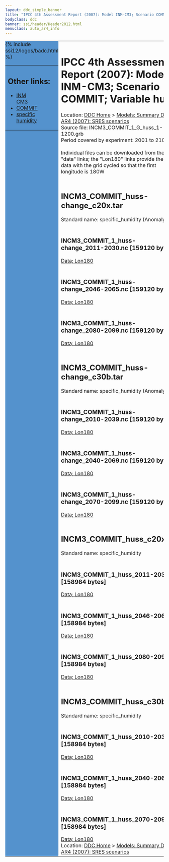 ```yaml
---
layout: ddc_simple_banner
title: "IPCC 4th Assessment Report (2007): Model INM-CM3; Scenario COMMIT; Variable huss"
bodyclass: ddc
banner: ssi/header/Header2012.html
menuclass: auto_ar4_info
---
```



<table width="100%" border="0" cellspacing="0" cellpadding="0" style="border-collapse: collapse;">
<tr style="margin:0;padding:0;border:0;">
<td style="margin:0;padding:0;border:0;height:1pt;width:150pt;background:#5492CD;" valign="top" >

<div id="lh-col2" class="auto_ar4_info">
<table class="menumain" bgcolor="#5492CD" cellspacing="0" width="100%" border="0">
<tr><td>
<h2> Other links:</h2>
<ul>
<li><a href="/auto/ar4/model-INM-CM3.html">INM<br/>CM3</a></li>
<li><a href="/auto/ar4/scenario-COMMIT.html">COMMIT</a></li>
<li><a href="/auto/ar4/var-specific_humidity.html">specific humidity</a></li>
</ul>
</td></tr>
{% include ssi12/logos/badc.html %}
</table>
</div>
</td>
<td><h1>IPCC 4th Assessment Report (2007): Model INM-CM3; Scenario COMMIT; Variable huss</h1>

<!-- Breadcrumb1 -->
<div id="breadcrumb1" align="left">
Location: <a href="/index.html">DDC Home</a> > <a href="/sim/gcm_clim/">Models: Summary Data</a>
> <a href="/sim/gcm_clim/SRES_AR4/index.html">AR4 (2007): SRES scenarios</a>
</div>
<!-- End of Breadcrumb1 -->Source file: INCM3_COMMIT_1_G_huss_1-1200.grb
<br/>
Period covered by experiment: 2001 to 2100<br/>
<br/>Individual files can be downloaded from the "data" links; the "Lon180" links provide the same data
         with the grid cycled so that the first longitude is 180W<br/>
<br/><h2>INCM3_COMMIT_huss-change_c20x.tar</h2>
Standard name: specific_humidity (Anomaly)<br>
<br/><h3>INCM3_COMMIT_1_huss-change_2011-2030.nc [159120 bytes]</h3>
<a href="/cgi-bin/downl/ar4_nc/huss/INCM3_COMMIT_1_huss-change_2011-2030.nc">Data; </a><a href="/cgi-bin/downl/ar4_nc/huss/INCM3_COMMIT_1_huss-change_2011-2030.cyto180.nc"> Lon180</a><br/>
<br/><h3>INCM3_COMMIT_1_huss-change_2046-2065.nc [159120 bytes]</h3>
<a href="/cgi-bin/downl/ar4_nc/huss/INCM3_COMMIT_1_huss-change_2046-2065.nc">Data; </a><a href="/cgi-bin/downl/ar4_nc/huss/INCM3_COMMIT_1_huss-change_2046-2065.cyto180.nc"> Lon180</a><br/>
<br/><h3>INCM3_COMMIT_1_huss-change_2080-2099.nc [159120 bytes]</h3>
<a href="/cgi-bin/downl/ar4_nc/huss/INCM3_COMMIT_1_huss-change_2080-2099.nc">Data; </a><a href="/cgi-bin/downl/ar4_nc/huss/INCM3_COMMIT_1_huss-change_2080-2099.cyto180.nc"> Lon180</a><br/>
<br/><h2>INCM3_COMMIT_huss-change_c30b.tar</h2>
Standard name: specific_humidity (Anomaly)<br>
<br/><h3>INCM3_COMMIT_1_huss-change_2010-2039.nc [159120 bytes]</h3>
<a href="/cgi-bin/downl/ar4_nc/huss/INCM3_COMMIT_1_huss-change_2010-2039.nc">Data; </a><a href="/cgi-bin/downl/ar4_nc/huss/INCM3_COMMIT_1_huss-change_2010-2039.cyto180.nc"> Lon180</a><br/>
<br/><h3>INCM3_COMMIT_1_huss-change_2040-2069.nc [159120 bytes]</h3>
<a href="/cgi-bin/downl/ar4_nc/huss/INCM3_COMMIT_1_huss-change_2040-2069.nc">Data; </a><a href="/cgi-bin/downl/ar4_nc/huss/INCM3_COMMIT_1_huss-change_2040-2069.cyto180.nc"> Lon180</a><br/>
<br/><h3>INCM3_COMMIT_1_huss-change_2070-2099.nc [159120 bytes]</h3>
<a href="/cgi-bin/downl/ar4_nc/huss/INCM3_COMMIT_1_huss-change_2070-2099.nc">Data; </a><a href="/cgi-bin/downl/ar4_nc/huss/INCM3_COMMIT_1_huss-change_2070-2099.cyto180.nc"> Lon180</a><br/>
<br/><h2>INCM3_COMMIT_huss_c20x.tar</h2>
Standard name: specific_humidity<br>
<br/><h3>INCM3_COMMIT_1_huss_2011-2030.nc [158984 bytes]</h3>
<a href="/cgi-bin/downl/ar4_nc/huss/INCM3_COMMIT_1_huss_2011-2030.nc">Data; </a><a href="/cgi-bin/downl/ar4_nc/huss/INCM3_COMMIT_1_huss_2011-2030.cyto180.nc"> Lon180</a><br/>
<br/><h3>INCM3_COMMIT_1_huss_2046-2065.nc [158984 bytes]</h3>
<a href="/cgi-bin/downl/ar4_nc/huss/INCM3_COMMIT_1_huss_2046-2065.nc">Data; </a><a href="/cgi-bin/downl/ar4_nc/huss/INCM3_COMMIT_1_huss_2046-2065.cyto180.nc"> Lon180</a><br/>
<br/><h3>INCM3_COMMIT_1_huss_2080-2099.nc [158984 bytes]</h3>
<a href="/cgi-bin/downl/ar4_nc/huss/INCM3_COMMIT_1_huss_2080-2099.nc">Data; </a><a href="/cgi-bin/downl/ar4_nc/huss/INCM3_COMMIT_1_huss_2080-2099.cyto180.nc"> Lon180</a><br/>
<br/><h2>INCM3_COMMIT_huss_c30b.tar</h2>
Standard name: specific_humidity<br>
<br/><h3>INCM3_COMMIT_1_huss_2010-2039.nc [158984 bytes]</h3>
<a href="/cgi-bin/downl/ar4_nc/huss/INCM3_COMMIT_1_huss_2010-2039.nc">Data; </a><a href="/cgi-bin/downl/ar4_nc/huss/INCM3_COMMIT_1_huss_2010-2039.cyto180.nc"> Lon180</a><br/>
<br/><h3>INCM3_COMMIT_1_huss_2040-2069.nc [158984 bytes]</h3>
<a href="/cgi-bin/downl/ar4_nc/huss/INCM3_COMMIT_1_huss_2040-2069.nc">Data; </a><a href="/cgi-bin/downl/ar4_nc/huss/INCM3_COMMIT_1_huss_2040-2069.cyto180.nc"> Lon180</a><br/>
<br/><h3>INCM3_COMMIT_1_huss_2070-2099.nc [158984 bytes]</h3>
<a href="/cgi-bin/downl/ar4_nc/huss/INCM3_COMMIT_1_huss_2070-2099.nc">Data; </a><a href="/cgi-bin/downl/ar4_nc/huss/INCM3_COMMIT_1_huss_2070-2099.cyto180.nc"> Lon180</a><br/>
<!-- Breadcrumb2 -->
<div id="breadcrumb2" align="left">
Location: <a href="/index.html">DDC Home</a> > <a href="/sim/gcm_clim/">Models: Summary Data</a>
> <a href="/sim/gcm_clim/SRES_AR4/index.html">AR4 (2007): SRES scenarios</a>
</div>
<!-- End of Breadcrumb2 --></td></tr></table>
